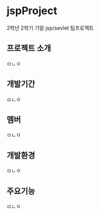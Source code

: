 # jspProject
2학년 2학기 기말 jsp/sevlet 팀프로젝트

## 프로젝트 소개
ㅁㄴㅇ
## 개발기간
ㅁㄴㅇ
## 멤버
ㅁㄴㅇ
## 개발환경
ㅁㄴㅇ
## 주요기능
ㅁㄴㅇ
